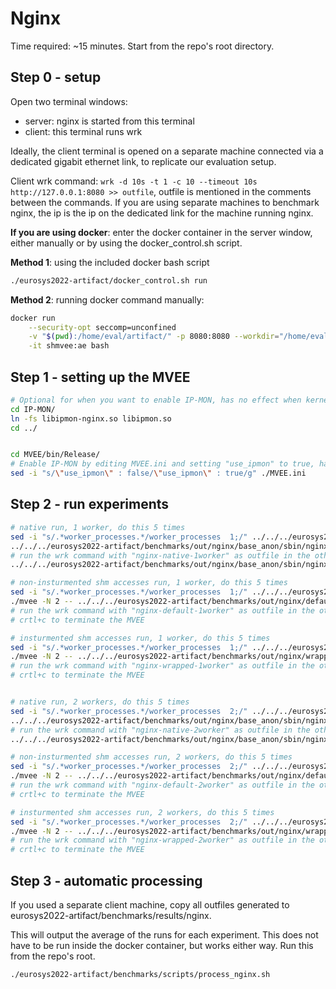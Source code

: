 # Nginx

Time required: ~15 minutes.  Start from the repo's root directory.

## Step 0 - setup

Open two terminal windows: 
- server: nginx is started from this terminal
- client: this terminal runs wrk

Ideally, the client terminal is opened on a separate machine connected via a dedicated gigabit ethernet link, to
replicate our evaluation setup.

Client wrk command: `wrk -d 10s -t 1 -c 10 --timeout 10s http://127.0.0.1:8080 >> outfile`, outfile is mentioned in the
comments between the commands. If you are using separate machines to benchmark nginx, the ip is the ip on the dedicated
link for the machine running nginx.

**If you are using docker**: enter the docker container in the server window, either manually or by using the
docker_control.sh script.

**Method 1**: using the included docker bash script

```bash
./eurosys2022-artifact/docker_control.sh run
```

**Method 2**: running docker command manually:

```bash
docker run                                                                         \
    --security-opt seccomp=unconfined                                              \
    -v "$(pwd):/home/eval/artifact/" -p 8080:8080 --workdir="/home/eval/artifact/" \
    -it shmvee:ae bash
```

## Step 1 - setting up the MVEE

```bash
# Optional for when you want to enable IP-MON, has no effect when kernel is not IP-MON enabled.
cd IP-MON/
ln -fs libipmon-nginx.so libipmon.so
cd ../


cd MVEE/bin/Release/
# Enable IP-MON by editing MVEE.ini and setting "use_ipmon" to true, has no effect when kernel is not IP-MON enabled.
sed -i "s/\"use_ipmon\" : false/\"use_ipmon\" : true/g" ./MVEE.ini
```

## Step 2 - run experiments

```bash
# native run, 1 worker, do this 5 times
sed -i "s/.*worker_processes.*/worker_processes  1;/" ../../../eurosys2022-artifact/benchmarks/nginx/conf/nginx.conf
../../../eurosys2022-artifact/benchmarks/out/nginx/base_anon/sbin/nginx
# run the wrk command with "nginx-native-1worker" as outfile in the other terminal and wait for the results
../../../eurosys2022-artifact/benchmarks/out/nginx/base_anon/sbin/nginx -s stop

# non-insturmented shm accesses run, 1 worker, do this 5 times
sed -i "s/.*worker_processes.*/worker_processes  1;/" ../../../eurosys2022-artifact/benchmarks/nginx/conf/nginx.conf
./mvee -N 2 -- ../../../eurosys2022-artifact/benchmarks/out/nginx/default_anon/sbin/nginx
# run the wrk command with "nginx-default-1worker" as outfile in the other terminal and wait for the results
# crtl+c to terminate the MVEE

# insturmented shm accesses run, 1 worker, do this 5 times
sed -i "s/.*worker_processes.*/worker_processes  1;/" ../../../eurosys2022-artifact/benchmarks/nginx/conf/nginx.conf
./mvee -N 2 -- ../../../eurosys2022-artifact/benchmarks/out/nginx/wrapped_anon/sbin/nginx
# run the wrk command with "nginx-wrapped-1worker" as outfile in the other terminal and wait for the results
# crtl+c to terminate the MVEE


# native run, 2 workers, do this 5 times
sed -i "s/.*worker_processes.*/worker_processes  2;/" ../../../eurosys2022-artifact/benchmarks/nginx/conf/nginx.conf
../../../eurosys2022-artifact/benchmarks/out/nginx/base_anon/sbin/nginx
# run the wrk command with "nginx-native-2worker" as outfile in the other terminal and wait for the results
../../../eurosys2022-artifact/benchmarks/out/nginx/base_anon/sbin/nginx -s stop

# non-insturmented shm accesses run, 2 workers, do this 5 times
sed -i "s/.*worker_processes.*/worker_processes  2;/" ../../../eurosys2022-artifact/benchmarks/nginx/conf/nginx.conf
./mvee -N 2 -- ../../../eurosys2022-artifact/benchmarks/out/nginx/default_anon/sbin/nginx
# run the wrk command with "nginx-default-2worker" as outfile in the other terminal and wait for the results
# crtl+c to terminate the MVEE

# insturmented shm accesses run, 2 workers, do this 5 times
sed -i "s/.*worker_processes.*/worker_processes  2;/" ../../../eurosys2022-artifact/benchmarks/nginx/conf/nginx.conf
./mvee -N 2 -- ../../../eurosys2022-artifact/benchmarks/out/nginx/wrapped_anon/sbin/nginx
# run the wrk command with "nginx-wrapped-2worker" as outfile in the other terminal and wait for the results
# crtl+c to terminate the MVEE
```

## Step 3 - automatic processing

If you used a separate client machine, copy all outfiles generated to eurosys2022-artifact/benchmarks/results/nginx.

This will output the average of the runs for each experiment. This does not have to be run inside the docker container,
but works either way. Run this from the repo's root.

```bash
./eurosys2022-artifact/benchmarks/scripts/process_nginx.sh
```